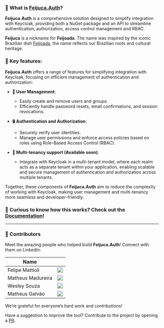 ### 🎉 What is [**Feijuca.Auth**](https://github.com/coderaw-io/Feijuca.Auth)?

**Feijuca.Auth** is a comprehensive solution designed to simplify integration with Keycloak, providing both a NuGet package and an API to streamline authentication, authorization, access control management and RBAC.

**Feijuca** is a nickname for **Feijoada**. The name was inspired by the iconic Brazilian dish [Feijoada](https://theculturetrip.com/south-america/brazil/articles/a-brief-introduction-to-feijoada-brazils-national-dish), the name reflects our Brazilian roots and cultural heritage.

### 🌟 Key features:

**Feijuca.Auth** offers a range of features for simplifying integration with Keycloak, focusing on efficient management of authentication and authorization:

- **👥 User Management**:

  - Easily create and remove users and groups.
  - Efficiently handle password resets, email confirmations, and session revocations.

- **🔒 Authentication and Authorization**:
  - Securely verify user identities.
  - Manage user permissions and enforce access policies based on roles using Role-Based Access Control (RBAC).
- **🏢 Multi-tenancy support (Available soon)**:
  - Integrate with Keycloak in a multi-tenant model, where each realm acts as a separate tenant within your application, enabling scalable and secure management of authentication and authorization across multiple tenants.

Together, these components of **Feijuca.Auth** aim to reduce the complexity of working with Keycloak, making user management and multi-tenancy more seamless and developer-friendly.

### 🤔 Curious to know how this works? Check out the [Documentation](/Feijuca.Auth/docs/gettingStarted.html)!

---

### 🙌 Contributors

Meet the amazing people who helped build **Feijuca.Auth**! Connect with them on LinkedIn:

| **Name**          |                                                                                                                                                                      |
| ----------------- | -------------------------------------------------------------------------------------------------------------------------------------------------------------------- |
| Felipe Mattioli   | <a href="https://www.linkedin.com/in/felipemattioli/" target="_blank"><img src="https://cdn-icons-png.flaticon.com/512/174/174857.png" width="20"/> </a>             |
| Matheus Madureira | <a href="https://www.linkedin.com/in/madureiracode//" target="_blank"><img src="https://cdn-icons-png.flaticon.com/512/174/174857.png" width="20"/> </a>             |
| Wesley Souza      | <a href="https://www.linkedin.com/in/weslleyms/" target="_blank"><img src="https://cdn-icons-png.flaticon.com/512/174/174857.png" width="20"/> </a>                  |
| Matheus Galvão    | <a href="https://www.linkedin.com/in/matheu-sandregalvaodasilva/" target="_blank"><img src="https://cdn-icons-png.flaticon.com/512/174/174857.png" width="20"/> </a> |

We’re grateful for everyone’s hard work and contributions!

Have a suggestion to improve the tool? Contribute to the project by opening a [PR](https://github.com/coderaw-io/Feijuca.Auth/pulls).
